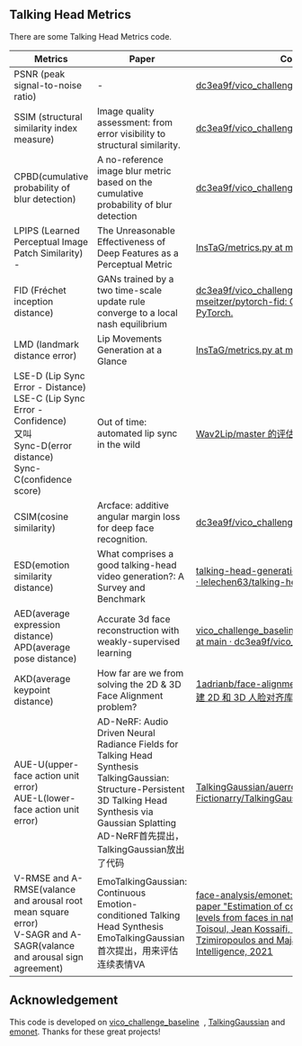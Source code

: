 
## **Talking Head Metrics**

There are some Talking Head Metrics code.

| Metrics                                                                                                                               | Paper                                                                                                                                                                                                  | Code Source                                                                                                                                                                                                                                                                                                                | Support      |
| ------------------------------------------------------------------------------------------------------------------------------------- | ------------------------------------------------------------------------------------------------------------------------------------------------------------------------------------------------------ | -------------------------------------------------------------------------------------------------------------------------------------------------------------------------------------------------------------------------------------------------------------------------------------------------------------------------- | ------------ |
| PSNR (peak signal-to-noise ratio)                                                                                                     | -                                                                                                                                                                                                      | [dc3ea9f/vico_challenge_baseline](https://github.com/dc3ea9f/vico_challenge_baseline)                                                                                                                                                                                                                                      | $\checkmark$ |
| SSIM (structural similarity index measure)                                                                                            | Image quality assessment: from error visibility to structural similarity.                                                                                                                              | [dc3ea9f/vico_challenge_baseline](https://github.com/dc3ea9f/vico_challenge_baseline)                                                                                                                                                                                                                                      | $\checkmark$ |
| CPBD(cumulative probability of blur detection)                                                                                        | A no-reference image blur metric based on the cumulative probability of blur detection                                                                                                                 | [dc3ea9f/vico_challenge_baseline](https://github.com/dc3ea9f/vico_challenge_baseline)                                                                                                                                                                                                                                      | $\checkmark$ |
| LPIPS (Learned Perceptual Image Patch Similarity) -                                                                                   | The Unreasonable Effectiveness of Deep Features as a Perceptual Metric                                                                                                                                 | [InsTaG/metrics.py at main · Fictionarry/InsTaG](https://github.com/Fictionarry/InsTaG/blob/main/metrics.py)                                                                                                                                                                                                               | $\checkmark$ |
| FID (Fréchet inception distance)                                                                                                      | GANs trained by a two time-scale update rule converge to a local nash equilibrium                                                                                                                      | [dc3ea9f/vico_challenge_baseline](https://github.com/dc3ea9f/vico_challenge_baseline) <br>[mseitzer/pytorch-fid: Compute FID scores with PyTorch.](https://github.com/mseitzer/pytorch-fid)                                                                                                                                | $\checkmark$ |
| LMD (landmark distance error)                                                                                                         | Lip Movements Generation at a Glance                                                                                                                                                                   | [InsTaG/metrics.py at main · Fictionarry/InsTaG](https://github.com/Fictionarry/InsTaG/blob/main/metrics.py)                                                                                                                                                                                                               | $\checkmark$ |
| LSE-D (Lip Sync Error - Distance)<br>LSE-C (Lip Sync Error - Confidence)<br>又叫<br>Sync-D(error distance) <br>Sync-C(confidence score) | Out of time: automated lip sync in the wild                                                                                                                                                            | [Wav2Lip/master 的评估 ·鲁德拉巴/Wav2Lip](https://github.com/Rudrabha/Wav2Lip/tree/master/evaluation)                                                                                                                                                                                                                             | $\checkmark$ |
| CSIM(cosine similarity)                                                                                                               | Arcface: additive angular margin loss for deep face recognition.                                                                                                                                       | [dc3ea9f/vico_challenge_baseline](https://github.com/dc3ea9f/vico_challenge_baseline)                                                                                                                                                                                                                                      | $\checkmark$ |
| ESD(emotion similarity distance)                                                                                                      | What comprises a good talking-head video generation?: A Survey and Benchmark                                                                                                                           | [talking-head-generation-survey/baseline at master · lelechen63/talking-head-generation-survey](https://github.com/lelechen63/talking-head-generation-survey/tree/master/baseline)                                                                                                                                         | $\times$     |
| AED(average expression distance)<br>APD(average pose distance)                                                                        | Accurate 3d face reconstruction with weakly-supervised learning                                                                                                                                        | [vico_challenge_baseline/Deep3DFaceRecon_pytorch at main · dc3ea9f/vico_challenge_baseline](https://github.com/dc3ea9f/vico_challenge_baseline/tree/main/Deep3DFaceRecon_pytorch)                                                                                                                                          | $\times$     |
| AKD(average keypoint distance)                                                                                                        | How far are we from solving the 2D & 3D Face Alignment problem?                                                                                                                                        | [1adrianb/face-alignment： ：fire： 使用 pytorch 构建 2D 和 3D 人脸对齐库](https://github.com/1adrianb/face-alignment)                                                                                                                                                                                                                  | $\times$     |
| AUE-U(upper-face action unit error)<br>AUE-L(lower-face action unit error)                                                            | AD-NeRF: Audio Driven Neural Radiance Fields for Talking Head Synthesis<br>TalkingGaussian: Structure-Persistent 3D Talking  Head Synthesis via Gaussian Splatting<br>AD-NeRF首先提出，TalkingGaussian放出了代码 | [TalkingGaussian/auerror.py at main · Fictionarry/TalkingGaussian](https://github.com/Fictionarry/TalkingGaussian/blob/main/auerror.py)                                                                                                                                                                                    | $\checkmark$ |
| V-RMSE and A-RMSE(valance and arousal root mean square error)<br>V-SAGR and A-SAGR(valance and arousal sign agreement)                | EmoTalkingGaussian: Continuous Emotion-conditioned Talking Head Synthesis<br>EmoTalkingGaussian首次提出，用来评估连续表情VA                                                                                         | [face-analysis/emonet: Official implementation of the paper "Estimation of continuous valence and arousal levels from faces in naturalistic conditions", Antoine Toisoul, Jean Kossaifi, Adrian Bulat, Georgios Tzimiropoulos and Maja Pantic, Nature Machine Intelligence, 2021](https://github.com/face-analysis/emonet) | $\checkmark$ |
## Acknowledgement

This code is developed on [vico_challenge_baseline](https://github.com/dc3ea9f/vico_challenge_baseline)  , [TalkingGaussian](https://github.com/Fictionarry/TalkingGaussian) and [emonet](https://github.com/face-analysis/emonet). Thanks for these great projects!